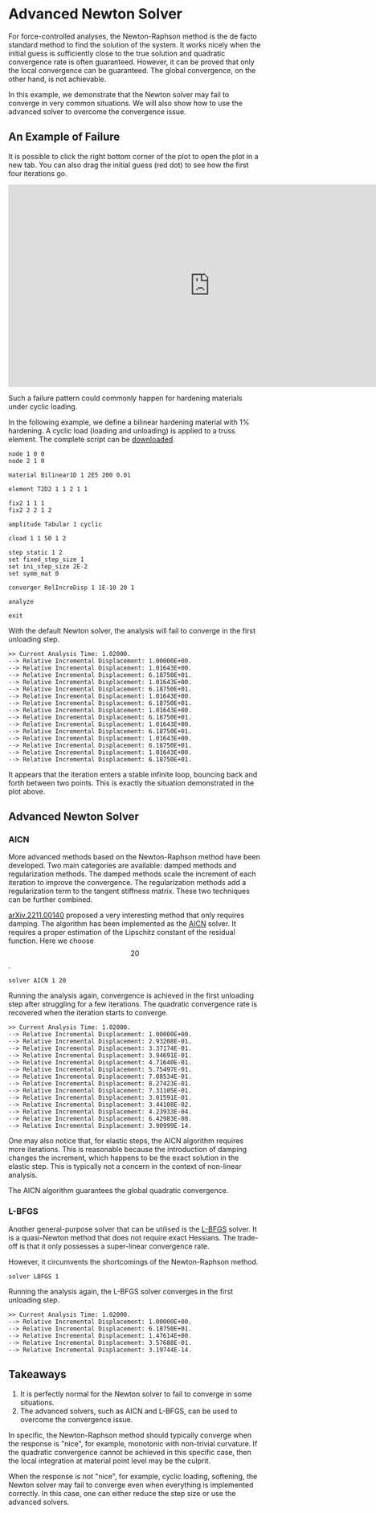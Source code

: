 # Advanced Newton Solver

For force-controlled analyses, the Newton-Raphson method is the de facto standard method to find the solution of the system.
It works nicely when the initial guess is sufficiently close to the true solution and quadratic convergence rate is often guaranteed.
However, it can be proved that only the local convergence can be guaranteed.
The global convergence, on the other hand, is not achievable.

In this example, we demonstrate that the Newton solver may fail to converge in very common situations.
We will also show how to use the advanced solver to overcome the convergence issue.

## An Example of Failure

It is possible to click the right bottom corner of the plot to open the plot in a new tab.
You can also drag the initial guess (red dot) to see how the first four iterations go.

<iframe src="https://www.desmos.com/calculator/38b56e84f0?embed" width="800" height="400" style="border: 1px solid #ccc" frameborder=0></iframe>

Such a failure pattern could commonly happen for hardening materials under cyclic loading.

In the following example, we define a bilinear hardening material with $1\%$ hardening.
A cyclic load (loading and unloading) is applied to a truss element.
The complete script can be [downloaded](advanced-solver.zip).

```text hl_lines="4 11 13"
node 1 0 0
node 2 1 0

material Bilinear1D 1 2E5 200 0.01

element T2D2 1 1 2 1 1

fix2 1 1 1
fix2 2 2 1 2

amplitude Tabular 1 cyclic

cload 1 1 50 1 2

step static 1 2
set fixed_step_size 1
set ini_step_size 2E-2
set symm_mat 0

converger RelIncreDisp 1 1E-10 20 1

analyze

exit
```

With the default Newton solver, the analysis will fail to converge in the first unloading step.

```text hl_lines="13-16"
>> Current Analysis Time: 1.02000.
--> Relative Incremental Displacement: 1.00000E+00.
--> Relative Incremental Displacement: 1.01643E+00.
--> Relative Incremental Displacement: 6.18750E+01.
--> Relative Incremental Displacement: 1.01643E+00.
--> Relative Incremental Displacement: 6.18750E+01.
--> Relative Incremental Displacement: 1.01643E+00.
--> Relative Incremental Displacement: 6.18750E+01.
--> Relative Incremental Displacement: 1.01643E+00.
--> Relative Incremental Displacement: 6.18750E+01.
--> Relative Incremental Displacement: 1.01643E+00.
--> Relative Incremental Displacement: 6.18750E+01.
--> Relative Incremental Displacement: 1.01643E+00.
--> Relative Incremental Displacement: 6.18750E+01.
--> Relative Incremental Displacement: 1.01643E+00.
--> Relative Incremental Displacement: 6.18750E+01.
```

It appears that the iteration enters a stable infinite loop, bouncing back and forth between two points.
This is exactly the situation demonstrated in the plot above.

## Advanced Newton Solver

### AICN

More advanced methods based on the Newton-Raphson method have been developed.
Two main categories are available: damped methods and regularization methods.
The damped methods scale the increment of each iteration to improve the convergence.
The regularization methods add a regularization term to the tangent stiffness matrix.
These two techniques can be further combined.

[arXiv.2211.00140](https://doi.org/10.48550/arXiv.2211.00140) proposed a very interesting method that only requires damping.
The algorithm has been implemented as the [AICN](../../Library/Solver/AICN.md) solver.
It requires a proper estimation of the Lipschitz constant of the residual function.
Here we choose $$20$$.

```text
solver AICN 1 20
```

Running the analysis again, convergence is achieved in the first unloading step after struggling for a few iterations.
The quadratic convergence rate is recovered when the iteration starts to converge.

```text hl_lines="11-15"
>> Current Analysis Time: 1.02000.
--> Relative Incremental Displacement: 1.00000E+00.
--> Relative Incremental Displacement: 2.93208E-01.
--> Relative Incremental Displacement: 3.37174E-01.
--> Relative Incremental Displacement: 3.94691E-01.
--> Relative Incremental Displacement: 4.71640E-01.
--> Relative Incremental Displacement: 5.75497E-01.
--> Relative Incremental Displacement: 7.08534E-01.
--> Relative Incremental Displacement: 8.27423E-01.
--> Relative Incremental Displacement: 7.31105E-01.
--> Relative Incremental Displacement: 3.01591E-01.
--> Relative Incremental Displacement: 3.44108E-02.
--> Relative Incremental Displacement: 4.23933E-04.
--> Relative Incremental Displacement: 6.42983E-08.
--> Relative Incremental Displacement: 3.90999E-14.
```

One may also notice that, for elastic steps, the AICN algorithm requires more iterations.
This is reasonable because the introduction of damping changes the increment, which happens to be the exact solution in the elastic step.
This is typically not a concern in the context of non-linear analysis.

The AICN algorithm guarantees the global quadratic convergence.

### L-BFGS

Another general-purpose solver that can be utilised is the [L-BFGS](../../Library/Solver/BFGS.md) solver.
It is a quasi-Newton method that does not require exact Hessians.
The trade-off is that it only possesses a super-linear convergence rate.

However, it circumvents the shortcomings of the Newton-Raphson method.

```text
solver LBFGS 1
```

Running the analysis again, the L-BFGS solver converges in the first unloading step.

```text hl_lines="4-6"
>> Current Analysis Time: 1.02000.
--> Relative Incremental Displacement: 1.00000E+00.
--> Relative Incremental Displacement: 6.18750E+01.
--> Relative Incremental Displacement: 1.47614E+00.
--> Relative Incremental Displacement: 3.57688E-01.
--> Relative Incremental Displacement: 3.19744E-14.
```

## Takeaways

1. It is perfectly normal for the Newton solver to fail to converge in some situations.
2. The advanced solvers, such as AICN and L-BFGS, can be used to overcome the convergence issue.

In specific, the Newton-Raphson method should typically converge when the response is "nice", for example, monotonic with non-trivial curvature.
If the quadratic convergence cannot be achieved in this specific case, then the local integration at material point level may be the culprit.

When the response is not "nice", for example, cyclic loading, softening, the Newton solver may fail to converge even when everything is implemented correctly.
In this case, one can either reduce the step size or use the advanced solvers.
